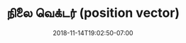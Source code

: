 ---
title: 'நிலை வெக்டர் (position vector)'
date: 2018-11-14T19:02:50-07:00
draft: false
weight: 6
extensions:
    - katex
---